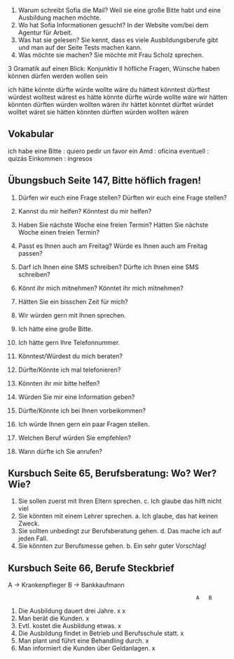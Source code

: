 1. Warum schreibt Sofia die Mail? Weil sie eine große Bitte habt und eine Ausbildung machen möchte.
2. Wo hat Sofia Informationen gesucht? In der Website vom/bei dem Agentur für Arbeit.
3. Was hat sie gelesen? Sie kennt, dass es viele Ausbildungsberufe gibt und man auf der Seite Tests machen kann.
4. Was möchte sie machen? Sie möchte mit Frau Scholz sprechen.

3 Gramatik auf einen Blick: Konjunktiv II höfliche Fragen, Wünsche
        haben       können      dürfen      werden      wollen      sein

ich     hätte       könnte      dürfte      würde       wollte      wäre
du      hättest     könntest    dürftest    würdest     wolltest    wärest
es      hätte       könnte      dürfte      würde       wollte      wäre
wir     hätten      könnten     dürften     würden      wollten     wären
ihr     hättet      könntet     dürftet     würdet      wolltet     wäret
sie     hätten      könnten     dürften     würden      wollten     wären

## Vokabular
ich habe eine Bitte : quiero pedir un favor
ein Amd : oficina
eventuell : quizás
Einkommen : ingresos

## Übungsbuch Seite 147,  Bitte höflich fragen!

1. Dürfen wir euch eine Frage stellen?          Dürften wir euch eine Frage stellen?
2. Kannst du mir helfen?                        Könntest du mir helfen?
3. Haben Sie nächste Woche eine freien Termin?  Hätten Sie nächste Woche einen freien Termin?
4. Passt es Ihnen auch am Freitag?              Würde es Ihnen auch am Freitag passen?
5. Darf ich Ihnen eine SMS schreiben?           Dürfte ich Ihnen eine SMS schreiben?
6. Könnt ihr mich mitnehmen?                    Könntet ihr mich mitnehmen?

1.  Hätten Sie ein bisschen Zeit für mich?
2.  Wir würden gern mit Ihnen sprechen.
3.  Ich hätte eine große Bitte.
4.  Ich hätte gern Ihre Telefonnummer.
5.  Könntest/Würdest du mich beraten?
6.  Dürfte/Könnte ich mal telefonieren?
7.  Könnten ihr mir bitte helfen?
8.  Würden Sie mir eine Information geben?
9.  Dürfte/Könnte ich bei Ihnen vorbeikommen?
10. Ich würde Ihnen gern ein paar Fragen stellen.
11. Welchen Beruf würden Sie empfehlen?
12. Wann dürfte ich Sie anrufen?

## Kursbuch Seite 65, Berufsberatung: Wo? Wer? Wie?

1. Sie sollen zuerst mit Ihren Eltern sprechen.         c. Ich glaube das hilft nicht viel
2. Sie könnten mit einem Lehrer sprechen.               a. Ich glaube, das hat keinen Zweck.
3. Sie sollten unbedingt zur Berufsberatung gehen.      d. Das mache ich auf jeden Fall.
4. Sie könnten zur Berufsmesse gehen.                   b. Ein sehr guter Vorschlag!

## Kursbuch Seite 66, Berufe Steckbrief

A -> Krankenpfleger
B -> Bankkaufmann

                                                                A   B
1. Die Ausbildung dauert drei Jahre.                            x   x
2. Man berät die Kunden.                                            x
3. Evtl. kostet die Ausbildung etwas.                           x
4. Die Ausbildung findet in Betrieb und Berufsschule statt.         x
5. Man plant und führt eine Behandling durch.                   x
6. Man informiert die Kunden über Geldanlagen.                      x
